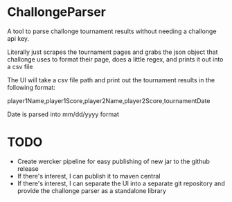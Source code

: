 ChallongeParser
=======

A tool to parse challonge tournament results without needing a challonge api key.

Literally just scrapes the tournament pages and grabs the json object that challonge uses to format their page, does a little regex, and prints it out into a csv file

The UI will take a csv file path and print out the tournament results in the following format:

player1Name,player1Score,player2Name,player2Score,tournamentDate

Date is parsed into mm/dd/yyyy format

TODO
=======
- Create wercker pipeline for easy publishing of new jar to the github release
- If there's interest, I can publish it to maven central
- If there's interest, I can separate the UI into a separate git repository and provide the challonge parser as a standalone library
